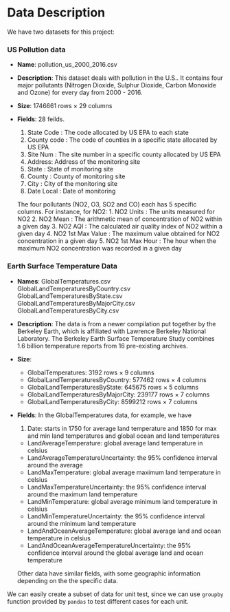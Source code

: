 # Data Description

We have two datasets for this project:

### US Pollution data
* **Name**: pollution_us_2000_2016.csv
* **Description**: This dataset deals with pollution in the U.S.. It contains four major pollutants (Nitrogen Dioxide, Sulphur Dioxide, Carbon Monoxide and Ozone) for every day from 2000 - 2016.
* **Size**: 1746661 rows × 29 columns
* **Fields**: 28 feilds.
    1. State Code : The code allocated by US EPA to each state
    2. County code : The code of counties in a specific state allocated by US EPA
    3. Site Num : The site number in a specific county allocated by US EPA
    4. Address: Address of the monitoring site
    5. State : State of monitoring site
    6. County : County of monitoring site
    7. City : City of the monitoring site
    8. Date Local : Date of monitoring

    The four pollutants (NO2, O3, SO2 and CO) each has 5 specific columns. For instance, for NO2:
        1. NO2 Units : The units measured for NO2
        2. NO2 Mean : The arithmetic mean of concentration of NO2 within a given day
        3. NO2 AQI : The calculated air quality index of NO2 within a given day
        4. NO2 1st Max Value : The maximum value obtained for NO2 concentration in a given day
        5. NO2 1st Max Hour : The hour when the maximum NO2 concentration was recorded in a given day

### Earth Surface Temperature Data
* **Names**:
    GlobalTemperatures.csv
    GlobalLandTemperaturesByCountry.csv
    GlobalLandTemperaturesByState.csv
    GlobalLandTemperaturesByMajorCity.csv
    GlobalLandTemperaturesByCity.csv
* **Description**: The data is from a newer compilation put together by the Berkeley Earth, which is affiliated with Lawrence Berkeley National Laboratory. The Berkeley Earth Surface Temperature Study combines 1.6 billion temperature reports from 16 pre-existing archives.
* **Size**:
    * GlobalTemperatures: 3192 rows × 9 columns
    * GlobalLandTemperaturesByCountry: 577462 rows × 4 columns
    * GlobalLandTemperaturesByState: 645675 rows × 5 columns
    * GlobalLandTemperaturesByMajorCity: 239177 rows × 7 columns
    * GlobalLandTemperaturesByCity: 8599212 rows × 7 columns
* **Fields**: In the GlobalTemperatures data, for example, we have
    1. Date: starts in 1750 for average land temperature and 1850 for max and min land temperatures and global ocean and land temperatures
    * LandAverageTemperature: global average land temperature in celsius
    * LandAverageTemperatureUncertainty: the 95% confidence interval around the average
    * LandMaxTemperature: global average maximum land temperature in celsius
    * LandMaxTemperatureUncertainty: the 95% confidence interval around the maximum land temperature
    * LandMinTemperature: global average minimum land temperature in celsius
    * LandMinTemperatureUncertainty: the 95% confidence interval around the minimum land temperature
    * LandAndOceanAverageTemperature: global average land and ocean temperature in celsius
    * LandAndOceanAverageTemperatureUncertainty: the 95% confidence interval around the global average land and ocean temperature

    Other data have similar fields, with some geographic information depending on the the specific data.

We can easily create a subset of data for unit test, since we can use `groupby` function provided by `pandas` to test different cases for each unit.
